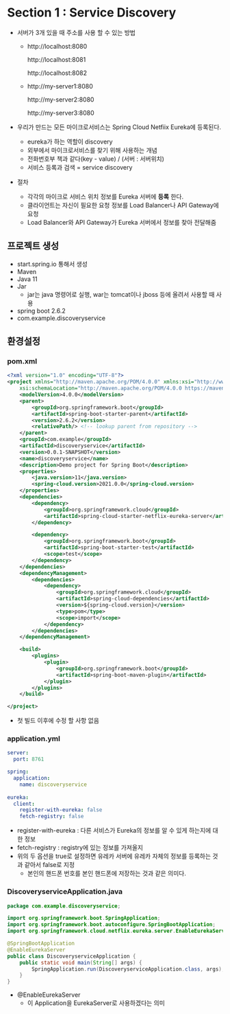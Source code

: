 # Section 1 : Service Discovery

- 서버가 3개 있을 때 주소를 사용 할 수 있는 방법

  - http://localhost:8080

    http://localhost:8081

    http://localhost:8082

  

  - http://my-server1:8080

    http://my-server2:8080

    http://my-server3:8080

  

- 우리가 만드는 모든 마이크로서비스는 Spring Cloud Netfiix Eureka에 등록된다.
  - eureka가 하는 역할이 discovery
  - 외부에서 마이크로서비스를 찾기 위해 사용하는 개념
  - 전화번호부 책과 같다(key - value) / (서버 : 서버위치)
  - 서비스 등록과 검색 = service discovery

  

- 절차
  - 각각의 마이크로 서비스 위치 정보를 Eureka 서버에 **등록** 한다.
  - 클라이언트는 자신이 필요한 요청 정보를 Load Balancer나 API Gateway에 요청
  - Load Balancer와 API Gateway가 Eureka 서버에서 정보를 찾아 전달해줌





## 프로젝트 생성

- start.spring.io 통해서 생성
- Maven
- Java 11
- Jar
  - jar는 java 명령어로 실행, war는 tomcat이나 jboss 등에 올려서 사용할 때 사용
- spring boot 2.6.2
- com.example.discoveryservice



## 환경설정

### **pom.xml**

```xml
<?xml version="1.0" encoding="UTF-8"?>
<project xmlns="http://maven.apache.org/POM/4.0.0" xmlns:xsi="http://www.w3.org/2001/XMLSchema-instance"
	xsi:schemaLocation="http://maven.apache.org/POM/4.0.0 https://maven.apache.org/xsd/maven-4.0.0.xsd">
	<modelVersion>4.0.0</modelVersion>
	<parent>
		<groupId>org.springframework.boot</groupId>
		<artifactId>spring-boot-starter-parent</artifactId>
		<version>2.6.2</version>
		<relativePath/> <!-- lookup parent from repository -->
	</parent>
	<groupId>com.example</groupId>
	<artifactId>discoveryservice</artifactId>
	<version>0.0.1-SNAPSHOT</version>
	<name>discoveryservice</name>
	<description>Demo project for Spring Boot</description>
	<properties>
		<java.version>11</java.version>
		<spring-cloud.version>2021.0.0</spring-cloud.version>
	</properties>
	<dependencies>
		<dependency>
			<groupId>org.springframework.cloud</groupId>
			<artifactId>spring-cloud-starter-netflix-eureka-server</artifactId>
		</dependency>

		<dependency>
			<groupId>org.springframework.boot</groupId>
			<artifactId>spring-boot-starter-test</artifactId>
			<scope>test</scope>
		</dependency>
	</dependencies>
	<dependencyManagement>
		<dependencies>
			<dependency>
				<groupId>org.springframework.cloud</groupId>
				<artifactId>spring-cloud-dependencies</artifactId>
				<version>${spring-cloud.version}</version>
				<type>pom</type>
				<scope>import</scope>
			</dependency>
		</dependencies>
	</dependencyManagement>

	<build>
		<plugins>
			<plugin>
				<groupId>org.springframework.boot</groupId>
				<artifactId>spring-boot-maven-plugin</artifactId>
			</plugin>
		</plugins>
	</build>

</project>

```

- 첫 빌드 이후에 수정 할 사항 없음





### application.yml

```yaml
server:
  port: 8761

spring:
  application:
    name: discoveryservice
    
eureka:
  client:
    register-with-eureka: false
    fetch-registry: false
```

- register-with-eureka : 다른 서비스가 Eureka의 정보를 알 수 있게 하는지에 대한 정보
- fetch-registry : registry에 있는 정보를 가져올지
- 위의 두 옵션을 true로 설정하면 유레카 서버에 유레카 자체의 정보를 등록하는 것과 같아서 false로 지정
  - 본인의 핸드폰 번호를 본인 핸드폰에 저장하는 것과 같은 의미다.



### DiscoveryserviceApplication.java

```java
package com.example.discoveryservice;

import org.springframework.boot.SpringApplication;
import org.springframework.boot.autoconfigure.SpringBootApplication;
import org.springframework.cloud.netflix.eureka.server.EnableEurekaServer;

@SpringBootApplication
@EnableEurekaServer
public class DiscoveryserviceApplication {
	public static void main(String[] args) {
		SpringApplication.run(DiscoveryserviceApplication.class, args);
	}
}
```



- @EnableEurekaServer
  - 이 Application을 EurekaServer로 사용하겠다는 의미

